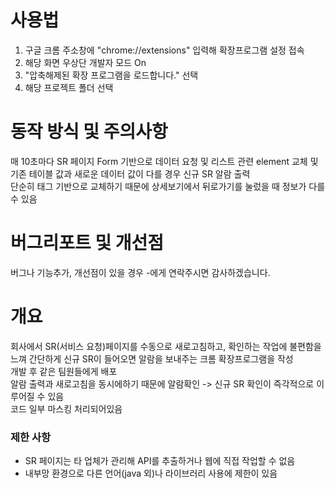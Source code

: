 # 사용법

1. 구글 크롬 주소창에 "chrome://extensions" 입력해 확장프로그램 설정 접속
2. 해당 화면 우상단 개발자 모드 On
3. "압축해제된 확장 프로그램을 로드합니다." 선택
4. 해당 프로젝트 폴더 선택


# 동작 방식 및 주의사항

매 10초마다 SR 페이지 Form 기반으로 데이터 요청 및 리스트 관련 element 교체 및 기존 테이블 값과 새로운 데이터 값이 다를 경우 신규 SR 알람 출력
<br>단순히 태그 기반으로 교체하기 때문에 상세보기에서 뒤로가기를 눌렀을 때 정보가 다를 수 있음


# 버그리포트 및 개선점
버그나 기능추가, 개선점이 있을 경우 -에게 연락주시면 감사하겠습니다.


# 개요
회사에서 SR(서비스 요청)페이지를 수동으로 새로고침하고, 확인하는 작업에 불편함을 느껴 간단하게 신규 SR이 들어오면 알람을 보내주는 크롬 확장프로그램을 작성  
개발 후 같은 팀원들에게 배포  
알람 출력과 새로고침을 동시에하기 때문에 알람확인 -> 신규 SR 확인이 즉각적으로 이루어질 수 있음  
코드 일부 마스킹 처리되어있음

### 제한 사항
- SR 페이지는 타 업체가 관리해 API를 추출하거나 웹에 직접 작업할 수 없음
- 내부망 환경으로 다른 언어(java 외)나 라이브러리 사용에 제한이 있음
